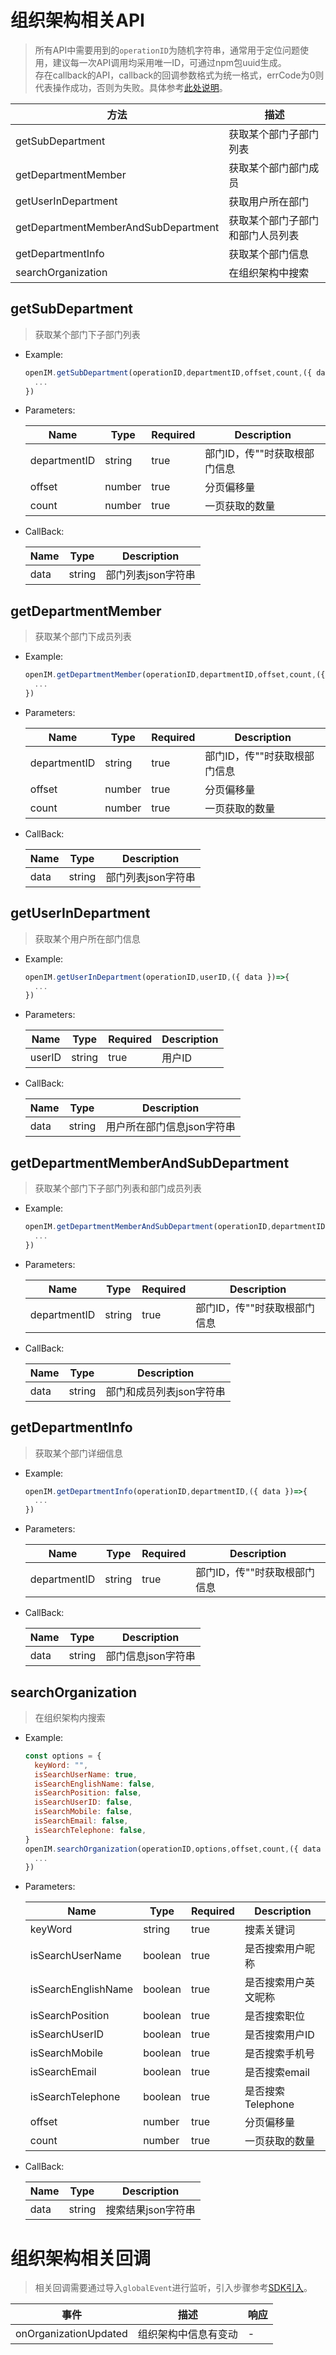 # 组织架构相关API

> 所有API中需要用到的`operationID`为随机字符串，通常用于定位问题使用，建议每一次API调用均采用唯一ID，可通过npm包uuid生成。<br/>存在callback的API，callback的回调参数格式为统一格式，errCode为0则代表操作成功，否则为失败。具体参考[此处说明]()。

| 方法                                | 描述                             |
| ----------------------------------- | -------------------------------- |
| getSubDepartment                    | 获取某个部门子部门列表           |
| getDepartmentMember                 | 获取某个部门部门成员             |
| getUserInDepartment                 | 获取用户所在部门                 |
| getDepartmentMemberAndSubDepartment | 获取某个部门子部门和部门人员列表 |
| getDepartmentInfo                   | 获取某个部门信息                 |
| searchOrganization                  | 在组织架构中搜索                 |



## getSubDepartment

> 获取某个部门下子部门列表

- Example:

  ```js
  openIM.getSubDepartment(operationID,departmentID,offset,count,({ data })=>{
    ...
  })
  ```

- Parameters:

  | Name         | Type   | Required | Description                  |
  | ------------ | ------ | -------- | ---------------------------- |
  | departmentID | string | true     | 部门ID，传""时获取根部门信息 |
  | offset       | number | true     | 分页偏移量                   |
  | count        | number | true     | 一页获取的数量               |

- CallBack:

  | Name | Type   | Description        |
  | ---- | ------ | ------------------ |
  | data | string | 部门列表json字符串 |



## getDepartmentMember

> 获取某个部门下成员列表

- Example:

  ```js
  openIM.getDepartmentMember(operationID,departmentID,offset,count,({ data })=>{
    ...
  })
  ```

- Parameters:

  | Name         | Type   | Required | Description                  |
  | ------------ | ------ | -------- | ---------------------------- |
  | departmentID | string | true     | 部门ID，传""时获取根部门信息 |
  | offset       | number | true     | 分页偏移量                   |
  | count        | number | true     | 一页获取的数量               |

- CallBack:

  | Name | Type   | Description        |
  | ---- | ------ | ------------------ |
  | data | string | 部门列表json字符串 |



## getUserInDepartment

> 获取某个用户所在部门信息

- Example:

  ```js
  openIM.getUserInDepartment(operationID,userID,({ data })=>{
    ...
  })
  ```

- Parameters:

  | Name   | Type   | Required | Description |
  | ------ | ------ | -------- | ----------- |
  | userID | string | true     | 用户ID      |

- CallBack:

  | Name | Type   | Description                |
  | ---- | ------ | -------------------------- |
  | data | string | 用户所在部门信息json字符串 |



## getDepartmentMemberAndSubDepartment

> 获取某个部门下子部门列表和部门成员列表

- Example:

  ```js
  openIM.getDepartmentMemberAndSubDepartment(operationID,departmentID,({ data })=>{
    ...
  })
  ```

- Parameters:

  | Name         | Type   | Required | Description                  |
  | ------------ | ------ | -------- | ---------------------------- |
  | departmentID | string | true     | 部门ID，传""时获取根部门信息 |

- CallBack:

  | Name | Type   | Description              |
  | ---- | ------ | ------------------------ |
  | data | string | 部门和成员列表json字符串 |



## getDepartmentInfo

> 获取某个部门详细信息

- Example:

  ```js
  openIM.getDepartmentInfo(operationID,departmentID,({ data })=>{
    ...
  })
  ```

- Parameters:

  | Name         | Type   | Required | Description                  |
  | ------------ | ------ | -------- | ---------------------------- |
  | departmentID | string | true     | 部门ID，传""时获取根部门信息 |

- CallBack:

  | Name | Type   | Description        |
  | ---- | ------ | ------------------ |
  | data | string | 部门信息json字符串 |



## searchOrganization

> 在组织架构内搜索

- Example:

  ```js
  const options = {
    keyWord: "",
    isSearchUserName: true,
    isSearchEnglishName: false,
    isSearchPosition: false,
    isSearchUserID: false,
    isSearchMobile: false,
    isSearchEmail: false,
    isSearchTelephone: false,
  }
  openIM.searchOrganization(operationID,options,offset,count,({ data })=>{
    ...
  })
  ```

- Parameters:

  | Name                | Type    | Required | Description          |
  | ------------------- | ------- | -------- | -------------------- |
  | keyWord             | string  | true     | 搜素关键词           |
  | isSearchUserName    | boolean | true     | 是否搜索用户昵称     |
  | isSearchEnglishName | boolean | true     | 是否搜索用户英文昵称 |
  | isSearchPosition    | boolean | true     | 是否搜索职位         |
  | isSearchUserID      | boolean | true     | 是否搜索用户ID       |
  | isSearchMobile      | boolean | true     | 是否搜索手机号       |
  | isSearchEmail       | boolean | true     | 是否搜索email        |
  | isSearchTelephone   | boolean | true     | 是否搜索Telephone    |
  | offset              | number  | true     | 分页偏移量           |
  | count               | number  | true     | 一页获取的数量       |

- CallBack:

  | Name | Type   | Description        |
  | ---- | ------ | ------------------ |
  | data | string | 搜索结果json字符串 |







# 组织架构相关回调

> 相关回调需要通过导入`globalEvent`进行监听，引入步骤参考[SDK引入]()。

| 事件                  | 描述                 | 响应 |
| --------------------- | -------------------- | ---- |
| onOrganizationUpdated | 组织架构中信息有变动 | -    |
